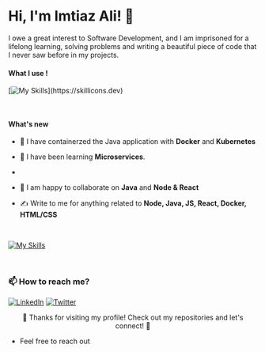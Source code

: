 # Hi, I'm Imtiaz Ali! 👋

I owe a great interest to Software Development, and I am imprisoned for a lifelong learning, solving problems and writing a beautiful piece of code that I never saw before in my projects. 

#### What I use ! 
[![My Skills](https://skillicons.dev/icons?i=java,js,nodejs,express,react,c,)](https://skillicons.dev)

<p>&nbsp</p>

#### What's new
- 🌱 I have containerzed the Java application with **Docker** and **Kubernetes**
- 🍕 I have been learning **Microservices**.
- 

- 🤝 I am happy to collaborate on **Java** and **Node & React**

- ✍ 
Write to me for anything related to **Node, Java, JS, React, Docker, HTML/CSS**


<p>&nbsp</p>


[![My Skills](https://skillicons.dev/icons?i=docker,kubernetes,java)](https://skillicons.dev)

<p>&nbsp</p>





### 📫 How to reach me?
[![LinkedIn](https://img.shields.io/badge/-LinkedIn-blue?style=flat-square&logo=linkedin&logoColor=white)](https://www.linkedin.com/in/imtiaz-ali3612/)
[![Twitter](https://img.shields.io/badge/-Twitter-1DA1F2?style=flat-square&logo=twitter&logoColor=white)](https://twitter.com/imtiaz_ali_123](https://twitter.com/ImtiazA47805538))

<!-- Footer -->
<p align="center">🔨 Thanks for visiting my profile! Check out my repositories and let's connect! 🚀</p>



- Feel free to reach out
